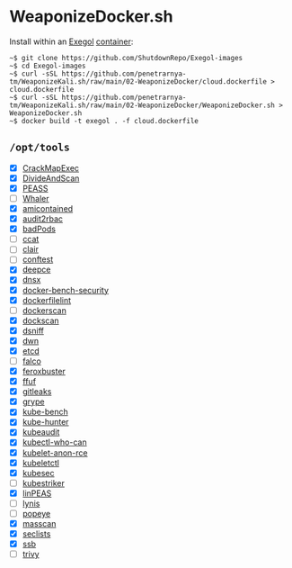 WeaponizeDocker.sh
==========

Install within an [Exegol](https://github.com/ShutdownRepo/Exegol) [container](https://github.com/ShutdownRepo/Exegol-images):

```console
~$ git clone https://github.com/ShutdownRepo/Exegol-images
~$ cd Exegol-images
~$ curl -sSL https://github.com/penetrarnya-tm/WeaponizeKali.sh/raw/main/02-WeaponizeDocker/cloud.dockerfile > cloud.dockerfile
~$ curl -sSL https://github.com/penetrarnya-tm/WeaponizeKali.sh/raw/main/02-WeaponizeDocker/WeaponizeDocker.sh > WeaponizeDocker.sh
~$ docker build -t exegol . -f cloud.dockerfile
```

## `/opt/tools`

- [x] [CrackMapExec](https://github.com/Porchetta-Industries/CrackMapExec)
- [x] [DivideAndScan](https://github.com/snovvcrash/DivideAndScan)
- [x] [PEASS](https://github.com/carlospolop/PEASS-ng/releases)
- [ ] [Whaler](https://github.com/P3GLEG/Whaler)
- [x] [amicontained](https://github.com/genuinetools/amicontained/releases)
- [x] [audit2rbac](https://github.com/liggitt/audit2rbac/releases)
- [x] [badPods](https://github.com/BishopFox/badPods)
- [ ] [ccat](https://github.com/RhinoSecurityLabs/ccat)
- [ ] [clair](https://github.com/quay/clair)
- [ ] [conftest](https://github.com/open-policy-agent/conftest)
- [x] [deepce](https://github.com/stealthcopter/deepce)
- [x] [dnsx](https://github.com/projectdiscovery/dnsx/releases)
- [x] [docker-bench-security](https://github.com/docker/docker-bench-security)
- [x] [dockerfilelint](https://github.com/replicatedhq/dockerfilelint)
- [ ] [dockerscan](https://github.com/cr0hn/dockerscan)
- [x] [dockscan](https://github.com/kost/dockscan)
- [x] [dsniff](https://github.com/tecknicaltom/dsniff)
- [x] [dwn](https://github.com/sensepost/dwn)
- [x] [etcd](https://github.com/etcd-io/etcd/releases)
- [ ] [falco](https://github.com/falcosecurity/falco)
- [x] [feroxbuster](https://github.com/epi052/feroxbuster)
- [x] [ffuf](https://github.com/ffuf/ffuf/releases)
- [x] [gitleaks](https://github.com/zricethezav/gitleaks)
- [x] [grype](https://github.com/anchore/grype/releases)
- [x] [kube-bench](https://github.com/aquasecurity/kube-bench/releases)
- [x] [kube-hunter](https://github.com/aquasecurity/kube-hunter)
- [x] [kubeaudit](https://github.com/Shopify/kubeaudit/releases)
- [x] [kubectl-who-can](https://github.com/aquasecurity/kubectl-who-can/releases)
- [x] [kubelet-anon-rce](https://github.com/serain/kubelet-anon-rce)
- [x] [kubeletctl](https://github.com/cyberark/kubeletctl/releases)
- [x] [kubesec](https://github.com/controlplaneio/kubesec/releases)
- [ ] [kubestriker](https://github.com/vchinnipilli/kubestriker)
- [x] [linPEAS](https://github.com/carlospolop/privilege-escalation-awesome-scripts-suite/tree/master/linPEAS)
- [ ] [lynis](https://github.com/CISOfy/lynis)
- [ ] [popeye](https://github.com/derailed/popeye)
- [x] [masscan](https://github.com/robertdavidgraham/masscan)
- [x] [seclists](https://github.com/danielmiessler/SecLists)
- [x] [ssb](https://github.com/kitabisa/ssb/releases)
- [ ] [trivy](https://github.com/aquasecurity/trivy)
